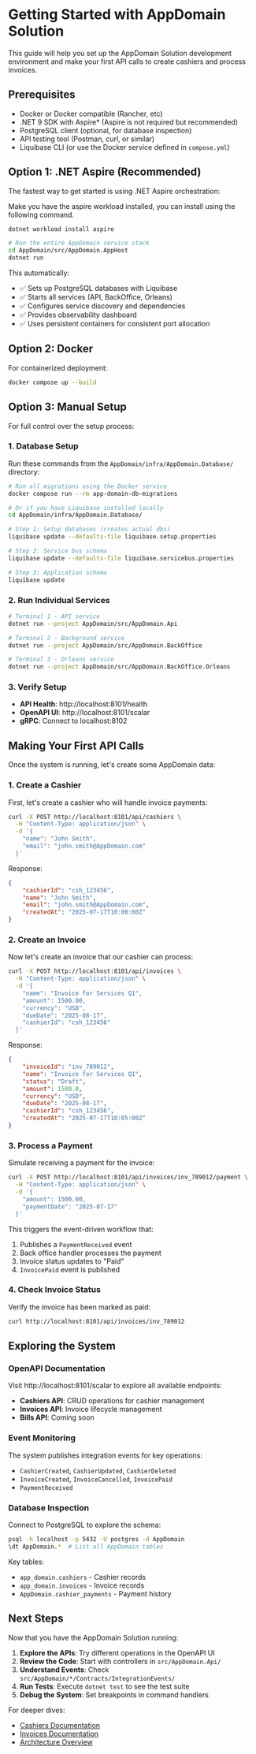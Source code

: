 # Getting Started with AppDomain Solution

This guide will help you set up the AppDomain Solution development environment and make your first API calls to create cashiers and process invoices.

## Prerequisites

-   Docker or Docker compatible (Rancher, etc)
-   .NET 9 SDK with Aspire\* (Aspire is not required but recommended)
-   PostgreSQL client (optional, for database inspection)
-   API testing tool (Postman, curl, or similar)
-   Liquibase CLI (or use the Docker service defined in `compose.yml`)

## Option 1: .NET Aspire (Recommended)

The fastest way to get started is using .NET Aspire orchestration:

Make you have the aspire workload installed, you can install using the following command.

```bash
dotnet workload install aspire
```

```bash
# Run the entire AppDomain service stack
cd AppDomain/src/AppDomain.AppHost
dotnet run
```

This automatically:

-   ✅ Sets up PostgreSQL databases with Liquibase
-   ✅ Starts all services (API, BackOffice, Orleans)
-   ✅ Configures service discovery and dependencies
-   ✅ Provides observability dashboard
-   ✅ Uses persistent containers for consistent port allocation

## Option 2: Docker

For containerized deployment:

```bash
docker compose up --build
```

## Option 3: Manual Setup

For full control over the setup process:

### 1. Database Setup

Run these commands from the `AppDomain/infra/AppDomain.Database/` directory:

```bash
# Run all migrations using the Docker service
docker compose run --rm app-domain-db-migrations

# Or if you have Liquibase installed locally
cd AppDomain/infra/AppDomain.Database/

# Step 1: Setup databases (creates actual dbs)
liquibase update --defaults-file liquibase.setup.properties

# Step 2: Service bus schema
liquibase update --defaults-file liquibase.servicebus.properties

# Step 3: Application schema
liquibase update
```

### 2. Run Individual Services

```bash
# Terminal 1 - API service
dotnet run --project AppDomain/src/AppDomain.Api

# Terminal 2 - Background service
dotnet run --project AppDomain/src/AppDomain.BackOffice

# Terminal 3 - Orleans service
dotnet run --project AppDomain/src/AppDomain.BackOffice.Orleans
```

### 3. Verify Setup

-   **API Health**: http://localhost:8101/health
-   **OpenAPI UI**: http://localhost:8101/scalar
-   **gRPC**: Connect to localhost:8102

## Making Your First API Calls

Once the system is running, let's create some AppDomain data:

### 1. Create a Cashier

First, let's create a cashier who will handle invoice payments:

```bash
curl -X POST http://localhost:8101/api/cashiers \
  -H "Content-Type: application/json" \
  -d '{
    "name": "John Smith",
    "email": "john.smith@AppDomain.com"
  }'
```

Response:

```json
{
    "cashierId": "csh_123456",
    "name": "John Smith",
    "email": "john.smith@AppDomain.com",
    "createdAt": "2025-07-17T10:00:00Z"
}
```

### 2. Create an Invoice

Now let's create an invoice that our cashier can process:

```bash
curl -X POST http://localhost:8101/api/invoices \
  -H "Content-Type: application/json" \
  -d '{
    "name": "Invoice for Services Q1",
    "amount": 1500.00,
    "currency": "USD",
    "dueDate": "2025-08-17",
    "cashierId": "csh_123456"
  }'
```

Response:

```json
{
    "invoiceId": "inv_789012",
    "name": "Invoice for Services Q1",
    "status": "Draft",
    "amount": 1500.0,
    "currency": "USD",
    "dueDate": "2025-08-17",
    "cashierId": "csh_123456",
    "createdAt": "2025-07-17T10:05:00Z"
}
```

### 3. Process a Payment

Simulate receiving a payment for the invoice:

```bash
curl -X POST http://localhost:8101/api/invoices/inv_789012/payment \
  -H "Content-Type: application/json" \
  -d '{
    "amount": 1500.00,
    "paymentDate": "2025-07-17"
  }'
```

This triggers the event-driven workflow that:

1. Publishes a `PaymentReceived` event
2. Back office handler processes the payment
3. Invoice status updates to "Paid"
4. `InvoicePaid` event is published

### 4. Check Invoice Status

Verify the invoice has been marked as paid:

```bash
curl http://localhost:8101/api/invoices/inv_789012
```

## Exploring the System

### OpenAPI Documentation

Visit http://localhost:8101/scalar to explore all available endpoints:

-   **Cashiers API**: CRUD operations for cashier management
-   **Invoices API**: Invoice lifecycle management
-   **Bills API**: Coming soon

### Event Monitoring

The system publishes integration events for key operations:

-   `CashierCreated`, `CashierUpdated`, `CashierDeleted`
-   `InvoiceCreated`, `InvoiceCancelled`, `InvoicePaid`
-   `PaymentReceived`

### Database Inspection

Connect to PostgreSQL to explore the schema:

```bash
psql -h localhost -p 5432 -U postgres -d AppDomain
\dt AppDomain.*  # List all AppDomain tables
```

Key tables:

-   `app_domain.cashiers` - Cashier records
-   `app_domain.invoices` - Invoice records
-   `AppDomain.cashier_payments` - Payment history

## Next Steps

Now that you have the AppDomain Solution running:

1. **Explore the APIs**: Try different operations in the OpenAPI UI
2. **Review the Code**: Start with controllers in `src/AppDomain.Api/`
3. **Understand Events**: Check `src/AppDomain/*/Contracts/IntegrationEvents/`
4. **Run Tests**: Execute `dotnet test` to see the test suite
5. **Debug the System**: Set breakpoints in command handlers

For deeper dives:

-   [Cashiers Documentation](/guide/cashiers/)
-   [Invoices Documentation](/guide/invoices/)
-   [Architecture Overview](/arch/)
